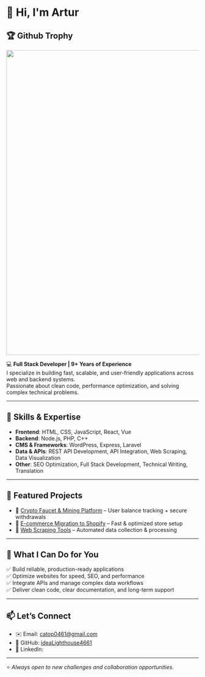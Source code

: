# 👋 Hi, I'm Artur 

## <div align="left">🏆 Github Trophy</div>
<img width=800 src="https://github-profile-trophy.vercel.app/?username=ryo-ma&column=10&theme=gruvbox&no-frame=true"/>

💻 **Full Stack Developer | 9+ Years of Experience**  
I specialize in building fast, scalable, and user-friendly applications across web and backend systems.  
Passionate about clean code, performance optimization, and solving complex technical problems.  

---

## 🚀 Skills & Expertise
- **Frontend**: HTML, CSS, JavaScript, React, Vue  
- **Backend**: Node.js, PHP, C++  
- **CMS & Frameworks**: WordPress, Express, Laravel  
- **Data & APIs**: REST API Development, API Integration, Web Scraping, Data Visualization  
- **Other**: SEO Optimization, Full Stack Development, Technical Writing, Translation  

---

## 📂 Featured Projects
- 🔗 [Crypto Faucet & Mining Platform](#) – User balance tracking + secure withdrawals  
- 🔗 [E-commerce Migration to Shopify](#) – Fast & optimized store setup  
- 🔗 [Web Scraping Tools](#) – Automated data collection & processing  

---

## 🌟 What I Can Do for You
✅ Build reliable, production-ready applications  
✅ Optimize websites for speed, SEO, and performance  
✅ Integrate APIs and manage complex data workflows  
✅ Deliver clean code, clear documentation, and long-term support  

---

## 📫 Let’s Connect
- ✉️ Email: catop0461@gmail.com 
- 🔗 GitHub: [ideaLighthouse4661](https://github.com/ideaLighthouse4661)  
- 💼 LinkedIn:   

---

⭐ *Always open to new challenges and collaboration opportunities.* 
